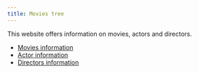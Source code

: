 ```yaml
---
title: Movies tree 
---
```


This website offers information on movies, actors and directors.

* [Movies information](/movies)
* [Actor information](/actors)
* [Directors information](/directors)
